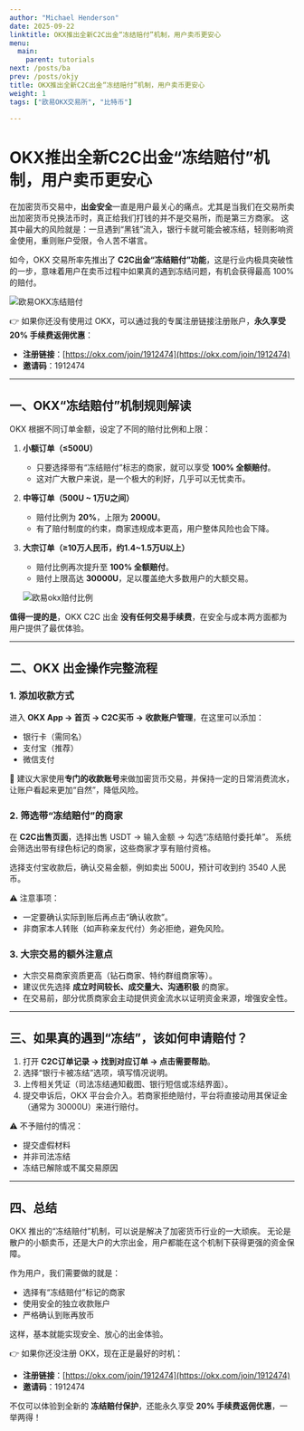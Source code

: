 ```yaml
---
author: "Michael Henderson"
date: 2025-09-22
linktitle: OKX推出全新C2C出金“冻结赔付”机制，用户卖币更安心
menu:
  main:
    parent: tutorials
next: /posts/ba
prev: /posts/okjy
title: OKX推出全新C2C出金“冻结赔付”机制，用户卖币更安心
weight: 1
tags: ["欧易OKX交易所", "比特币"]

---
```

# OKX推出全新C2C出金“冻结赔付”机制，用户卖币更安心

在加密货币交易中，**出金安全**一直是用户最关心的痛点。尤其是当我们在交易所卖出加密货币兑换法币时，真正给我们打钱的并不是交易所，而是第三方商家。
这其中最大的风险就是：一旦遇到“黑钱”流入，银行卡就可能会被冻结，轻则影响资金使用，重则账户受限，令人苦不堪言。

如今，OKX 交易所率先推出了 **C2C出金“冻结赔付”功能**，这是行业内极具突破性的一步，意味着用户在卖币过程中如果真的遇到冻结问题，有机会获得最高 100% 的赔付。

![欧易OKX冻结赔付](https://i.mji.rip/2025/09/22/866eae41ba63594425e63db50f43119a.png "欧易OKX冻结赔付")

👉 如果你还没有使用过 OKX，可以通过我的专属注册链接注册账户，**永久享受 20% 手续费返佣优惠**：

* **注册链接**：[https://okx.com/join/1912474](https://okx.com/join/1912474)
* **邀请码**：1912474

---

## 一、OKX“冻结赔付”机制规则解读

OKX 根据不同订单金额，设定了不同的赔付比例和上限：

1. **小额订单（≤500U）**

   * 只要选择带有“冻结赔付”标志的商家，就可以享受 **100% 全额赔付**。
   * 这对广大散户来说，是一个极大的利好，几乎可以无忧卖币。

2. **中等订单（500U \~ 1万U之间）**

   * 赔付比例为 **20%**，上限为 **2000U**。
   * 有了赔付制度的约束，商家违规成本更高，用户整体风险也会下降。

3. **大宗订单（≥10万人民币，约1.4\~1.5万U以上）**

   * 赔付比例再次提升至 **100% 全额赔付**。
   * 赔付上限高达 **30000U**，足以覆盖绝大多数用户的大额交易。

   ![欧易okx赔付比例](https://i.mji.rip/2025/09/22/3c8c601896e9a491ec3f83b569f9be87.png "欧易okx赔付比例")

**值得一提的是**，OKX C2C 出金 **没有任何交易手续费**，在安全与成本两方面都为用户提供了最优体验。

---

## 二、OKX 出金操作完整流程

### 1. 添加收款方式

进入 **OKX App → 首页 → C2C买币 → 收款账户管理**，在这里可以添加：

* 银行卡（需同名）
* 支付宝（推荐）
* 微信支付

📌 建议大家使用**专门的收款账号**来做加密货币交易，并保持一定的日常消费流水，让账户看起来更加“自然”，降低风险。

### 2. 筛选带“冻结赔付”的商家

在 **C2C出售页面**，选择出售 USDT → 输入金额 → 勾选“冻结赔付委托单”。
系统会筛选出带有绿色标记的商家，这些商家才享有赔付资格。

选择支付宝收款后，确认交易金额，例如卖出 500U，预计可收到约 3540 人民币。

⚠️ 注意事项：

* 一定要确认实际到账后再点击“确认收款”。
* 非商家本人转账（如声称亲友代付）务必拒绝，避免风险。

### 3. 大宗交易的额外注意点

* 大宗交易商家资质更高（钻石商家、特约群组商家等）。
* 建议优先选择 **成立时间较长、成交量大、沟通积极** 的商家。
* 在交易前，部分优质商家会主动提供资金流水以证明资金来源，增强安全性。

---

## 三、如果真的遇到“冻结”，该如何申请赔付？

1. 打开 **C2C订单记录 → 找到对应订单 → 点击需要帮助**。
2. 选择“银行卡被冻结”选项，填写情况说明。
3. 上传相关凭证（司法冻结通知截图、银行短信或冻结界面）。
4. 提交申诉后，OKX 平台会介入。若商家拒绝赔付，平台将直接动用其保证金（通常为 30000U）来进行赔付。

⚠️ 不予赔付的情况：

* 提交虚假材料
* 并非司法冻结
* 冻结已解除或不属交易原因

---

## 四、总结

OKX 推出的“冻结赔付”机制，可以说是解决了加密货币行业的一大顽疾。
无论是散户的小额卖币，还是大户的大宗出金，用户都能在这个机制下获得更强的资金保障。

作为用户，我们需要做的就是：

* 选择有“冻结赔付”标记的商家
* 使用安全的独立收款账户
* 严格确认到账再放币

这样，基本就能实现安全、放心的出金体验。

👉 如果你还没注册 OKX，现在正是最好的时机：

* **注册链接**：[https://okx.com/join/1912474](https://okx.com/join/1912474)
* **邀请码**：1912474

不仅可以体验到全新的 **冻结赔付保护**，还能永久享受 **20% 手续费返佣优惠**，一举两得！